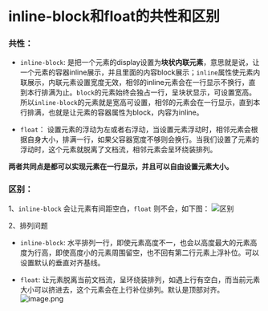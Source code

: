 # inline-block和float的共性和区别
### 共性：
 - `inline-block`: 是把一个元素的display设置为**块状内联元素**，意思就是说，让一个元素的容器inline展示，并且里面的内容block展示；`inline`属性使元素内联展示，内联元素设置宽度无效，相邻的inline元素会在一行显示不换行，直到本行排满为止。`block`的元素始终会独占一行，呈块状显示，可设置宽高。所以`inline-block`的元素就是宽高可设置，相邻的元素会在一行显示，直到本行排满，也就是让元素的容器属性为block，内容为inline。

- `float`： 设置元素的浮动为左或者右浮动，当设置元素浮动时，相邻元素会根据自身大小，排满一行，如果父容器宽度不够则会换行。当我们设置了元素的浮动时，这个元素就脱离了文档流，相邻元素会呈环绕装排列。

**两者共同点是都可以实现元素在一行显示，并且可以自由设置元素大小。**

### 区别：
1、`inline-block` 会让元素有间距空白，`float` 则不会，如下图：
![区别](https://upload-images.jianshu.io/upload_images/1726248-67cf5d15635ef558.png?imageMogr2/auto-orient/strip%7CimageView2/2/w/1240)

2、排列问题
- `inline-block`: 水平排列一行，即使元素高度不一，也会以高度最大的元素高度为行高，即使高度小的元素周围留空，也不回有第二行元素上浮补位。可以设置默认的垂直对齐基线。

- `float`: 让元素脱离当前文档流，呈环绕装排列，如遇上行有空白，而当前元素大小可以挤进去，这个元素会在上行补位排列。默认是顶部对齐。
![image.png](https://upload-images.jianshu.io/upload_images/1726248-3bd8f530e7291177.png?imageMogr2/auto-orient/strip%7CimageView2/2/w/1240)
